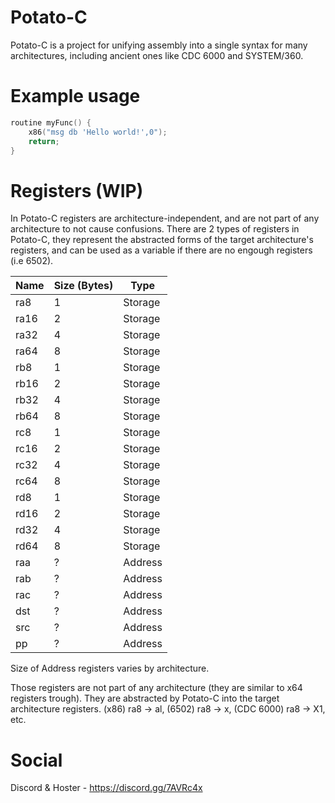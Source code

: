 # Potato-C
Potato-C is a project for unifying assembly into a single syntax for
many architectures, including ancient ones like CDC 6000 and SYSTEM/360.

# Example usage
```c
routine myFunc() {
	x86("msg db 'Hello world!',0");
	return;
}
```

# Registers (WIP)
In Potato-C registers are architecture-independent, and are not part
of any architecture to not cause confusions.
There are 2 types of registers in Potato-C, they represent the
abstracted forms of the target architecture's registers, and can be
used as a variable if there are no engough registers (i.e 6502).

| Name | Size (Bytes) | Type |
| --- | --- | --- |
| ra8 | 1 | Storage |
| ra16 | 2 | Storage |
| ra32 | 4 | Storage |
| ra64 | 8 | Storage |
| rb8 | 1 | Storage |
| rb16 | 2 | Storage |
| rb32 | 4 | Storage |
| rb64 | 8 | Storage |
| rc8 | 1 | Storage |
| rc16 | 2 | Storage |
| rc32 | 4 | Storage |
| rc64 | 8 | Storage |
| rd8 | 1 | Storage |
| rd16 | 2 | Storage |
| rd32 | 4 | Storage |
| rd64 | 8 | Storage |
| raa | ? | Address |
| rab | ? | Address |
| rac | ? | Address |
| dst | ? | Address |
| src | ? | Address |
| pp | ? | Address |

Size of Address registers varies by architecture.

Those registers are not part of any architecture (they are similar to x64
registers trough). They are abstracted by Potato-C into the target architecture
registers. (x86) ra8 -> al, (6502) ra8 -> x, (CDC 6000) ra8 -> X1, etc.

# Social
Discord & Hoster - https://discord.gg/7AVRc4x
